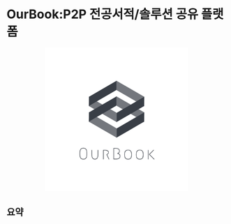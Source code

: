 # OurBook:P2P 전공서적/솔루션 공유 플랫폼
<p align="center">
<img src="main/static/img/logo.png" width="65%" alt="ourbook">
</p>

## 요약